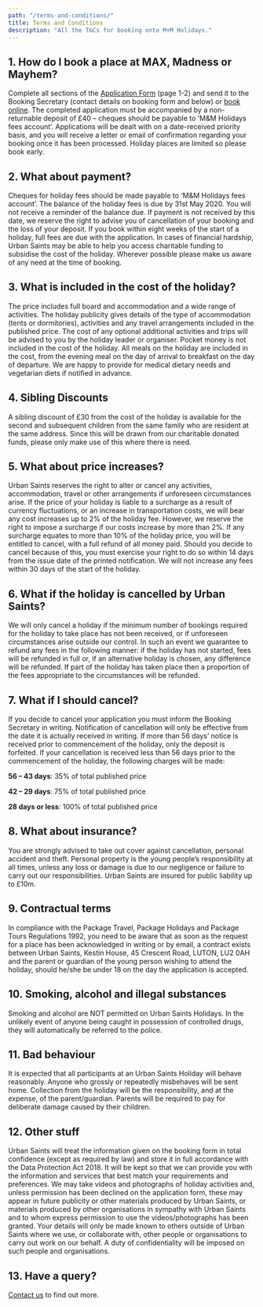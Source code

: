 ```yaml
---
path: "/terms-and-conditions/"
title: Terms and Conditions
description: "All the T&Cs for booking onto M+M Holidays."
---
```


## 1. How do I book a place at MAX, Madness or Mayhem?

Complete all sections of the [Application Form](M+M_Application_Form.pdf) (page 1-2) and send it to the Booking Secretary (contact details on booking form and below) or [book online](/booking). The completed application must be accompanied by a non-returnable deposit of £40 – cheques should be payable to ‘M&M Holidays fees account’. Applications will be dealt with on a date-received priority basis, and you will receive a letter or email of confirmation regarding your booking once it has been processed. Holiday places are limited so please book early.

## 2. What about payment?

Cheques for holiday fees should be made payable to ‘M&M Holidays fees account’. The balance of the holiday fees is due by 31st May 2020. You will not receive a reminder of the balance due. If payment is not received by this date, we reserve the right to advise you of cancellation of your booking and the loss of your deposit. If you book within eight weeks of the start of a holiday, full fees are due with the application. In cases of financial hardship, Urban Saints may be able to help you access charitable funding to subsidise the cost of the holiday. Wherever possible please make us aware of any need at the time of booking.

## 3. What is included in the cost of the holiday?

The price includes full board and accommodation and a wide range of activities. The holiday publicity gives details of the type of accommodation (tents or dormitories), activities and any travel arrangements included in the published price. The cost of any optional additional activities and trips will be advised to you by the holiday leader or organiser. Pocket money is not included in the cost of the holiday. All meals on the holiday are included in the cost, from the evening meal on the day of arrival to breakfast on the day of departure. We are happy to provide for medical dietary needs and vegetarian diets if notified in advance.

## 4. Sibling Discounts

A sibling discount of £30 from the cost of the holiday is available for the second and subsequent children from the same family who are resident at the same address. Since this will be drawn from our charitable donated funds, please only make use of this where there is need.

## 5. What about price increases?

Urban Saints reserves the right to alter or cancel any activities, accommodation, travel or other arrangements if unforeseen circumstances arise. If the price of your holiday is liable to a surcharge as a result of currency fluctuations, or an increase in transportation costs, we will bear any cost increases up to 2% of the holiday fee. However, we reserve the right to impose a surcharge if our costs increase by more than 2%. If any surcharge equates to more than 10% of the holiday price, you will be entitled to cancel, with a full refund of all money paid. Should you decide to cancel because of this, you must exercise your right to do so within 14 days from the issue date of the printed notification. We will not increase any fees within 30 days of the start of the holiday.

## 6. What if the holiday is cancelled by Urban Saints?

We will only cancel a holiday if the minimum number of bookings required for the holiday to take place has not been received, or if unforeseen circumstances arise outside our control. In such an event we guarantee to refund any fees in the following manner: if the holiday has not started, fees will be refunded in full or, if an alternative holiday is chosen, any difference will be refunded. If part of the holiday has taken place then a proportion of the fees appropriate to the circumstances will be refunded.

## 7. What if I should cancel?

If you decide to cancel your application you must inform the Booking Secretary in writing. Notification of cancellation will only be effective from the date it is actually received in writing. If more than 56 days’ notice is received prior to commencement of the holiday, only the deposit is forfeited. If your cancellation is received less than 56 days prior to the commencement of the holiday, the following charges will be made:

**56 – 43 days**: 35% of total published price

**42 – 29 days**: 75% of total published price

**28 days or less**: 100% of total published price

## 8. What about insurance?

You are strongly advised to take out cover against cancellation, personal accident and theft. Personal property is the young people’s responsibility at all times, unless any loss or damage is due to our negligence or failure to carry out our responsibilities. Urban Saints are insured for public liability up to £10m.

## 9. Contractual terms

In compliance with the Package Travel, Package Holidays and Package Tours Regulations 1992, you need to be aware that as soon as the request for a place has been acknowledged in writing or by email, a contract exists between Urban Saints, Kestin House, 45 Crescent Road, LUTON, LU2 0AH and the parent or guardian of the young person wishing to attend the holiday, should he/she be under 18 on the day the application is accepted.

## 10. Smoking, alcohol and illegal substances

Smoking and alcohol are NOT permitted on Urban Saints Holidays. In the unlikely event of anyone being caught in possession of controlled drugs, they will automatically be referred to the police.

## 11. Bad behaviour

It is expected that all participants at an Urban Saints Holiday will behave reasonably. Anyone who grossly or repeatedly misbehaves will be sent home. Collection from the holiday will be the responsibility, and at the expense, of the parent/guardian. Parents will be required to pay for deliberate damage caused by their children.

## 12. Other stuff

Urban Saints will treat the information given on the booking form in total confidence (except as required by law) and store it in full accordance with the Data Protection Act 2018. It will be kept so that we can provide you with the information and services that best match your requirements and preferences. We may take videos and photographs of holiday activities and, unless permission has been declined on the application form, these may appear in future publicity or other materials produced by Urban Saints, or materials produced by other organisations in sympathy with Urban Saints and to whom express permission to use the videos/photographs has been granted. Your details will only be made known to others outside of Urban Saints where we use, or collaborate with, other people or organisations to carry out work on our behalf. A duty of confidentiality will be imposed on such people and organisations.

## 13. Have a query? 

[Contact us](/contact) to find out more.
